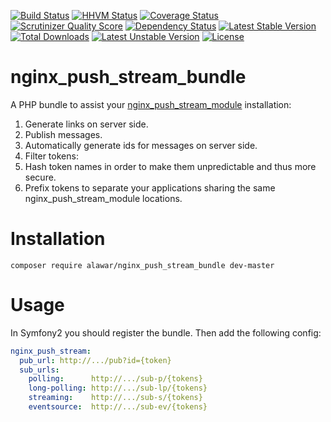 [![Build Status](https://travis-ci.org/AlexeyKupershtokh/nginx_push_stream_bundle.png?branch=master)](https://travis-ci.org/AlexeyKupershtokh/nginx_push_stream_bundle)
[![HHVM Status](http://hhvm.h4cc.de/badge/alawar/nginx_push_stream_bundle.svg)](http://hhvm.h4cc.de/package/alawar/nginx_push_stream_bundle)
[![Coverage Status](https://coveralls.io/repos/AlexeyKupershtokh/nginx_push_stream_bundle/badge.png)](https://coveralls.io/r/AlexeyKupershtokh/nginx_push_stream_bundle)
[![Scrutinizer Quality Score](https://scrutinizer-ci.com/g/AlexeyKupershtokh/nginx_push_stream_bundle/badges/quality-score.png?s=5278748cb21882a393fef28c53be72b37d30bc88)](https://scrutinizer-ci.com/g/AlexeyKupershtokh/nginx_push_stream_bundle/)
[![Dependency Status](https://gemnasium.com/AlexeyKupershtokh/nginx_push_stream_bundle.png)](https://gemnasium.com/AlexeyKupershtokh/nginx_push_stream_bundle)
[![Latest Stable Version](https://poser.pugx.org/alawar/nginx_push_stream_bundle/v/stable.png)](https://packagist.org/packages/alawar/nginx_push_stream_bundle)
[![Total Downloads](https://poser.pugx.org/alawar/nginx_push_stream_bundle/downloads.png)](https://packagist.org/packages/alawar/nginx_push_stream_bundle)
[![Latest Unstable Version](https://poser.pugx.org/alawar/nginx_push_stream_bundle/v/unstable.png)](https://packagist.org/packages/alawar/nginx_push_stream_bundle)
[![License](https://poser.pugx.org/alawar/nginx_push_stream_bundle/license.png)](https://packagist.org/packages/alawar/nginx_push_stream_bundle)

nginx_push_stream_bundle
========================
A PHP bundle to assist your [nginx_push_stream_module](https://github.com/wandenberg/nginx-push-stream-module) installation:
 1. Generate links on server side.
 2. Publish messages.
 3. Automatically generate ids for messages on server side.
 4. Filter tokens:
   1. Hash token names in order to make them unpredictable and thus more secure.
   2. Prefix tokens to separate your applications sharing the same nginx_push_stream_module locations.
 
Installation
============
`composer require alawar/nginx_push_stream_bundle dev-master`

Usage
=====
In Symfony2 you should register the bundle.
Then add the following config:
```yaml
nginx_push_stream:
  pub_url: http://.../pub?id={token}
  sub_urls:
    polling:      http://.../sub-p/{tokens}
    long-polling: http://.../sub-lp/{tokens}
    streaming:    http://.../sub-s/{tokens}
    eventsource:  http://.../sub-ev/{tokens}
```
